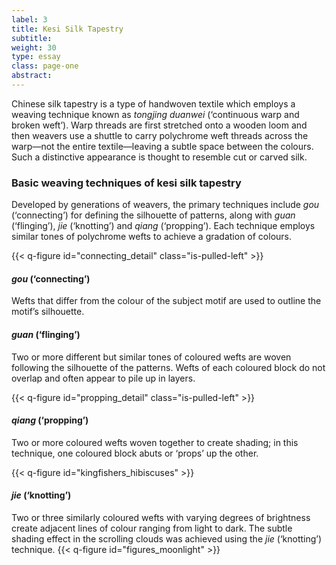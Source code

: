 ```yaml
---
label: 3
title: Kesi Silk Tapestry
subtitle:
weight: 30
type: essay
class: page-one
abstract:
---
```

Chinese silk tapestry is a type of handwoven textile which employs a weaving technique known as *tongjing duanwei* (‘continuous warp and broken weft’). Warp threads are first stretched onto a wooden loom and then weavers use a shuttle to carry polychrome weft threads across the warp—not the entire textile—leaving a subtle space between the colours. Such a distinctive appearance is thought to resemble cut or carved silk.

### Basic weaving techniques of kesi silk tapestry

Developed by generations of weavers, the primary techniques include *gou* (‘connecting’) for defining the silhouette of patterns, along with *guan* (‘flinging’), *jie* (‘knotting’) and *qiang* (‘propping’). Each technique employs similar tones of polychrome wefts to achieve a gradation of colours.

{{< q-figure id="connecting_detail" class="is-pulled-left" >}}
#### *gou* (‘connecting’)

Wefts that differ from the colour of the subject motif are used to outline the motif’s silhouette.



#### *guan* (‘flinging’)

Two or more different but similar tones of coloured wefts are woven following the silhouette of the patterns. Wefts of each coloured block do not overlap and often appear to pile up in layers.

{{< q-figure id="propping_detail" class="is-pulled-left" >}}

#### *qiang* (‘propping’)

Two or more coloured wefts woven together to create shading; in this technique, one coloured block abuts or ‘props’ up the other.


{{< q-figure id="kingfishers_hibiscuses" >}}

#### *jie* (‘knotting’)

Two or three similarly coloured wefts with varying degrees of brightness create adjacent lines of colour ranging from light to dark. The subtle shading effect in the scrolling clouds was achieved using the *jie* (‘knotting’) technique.
{{< q-figure id="figures_moonlight" >}}
